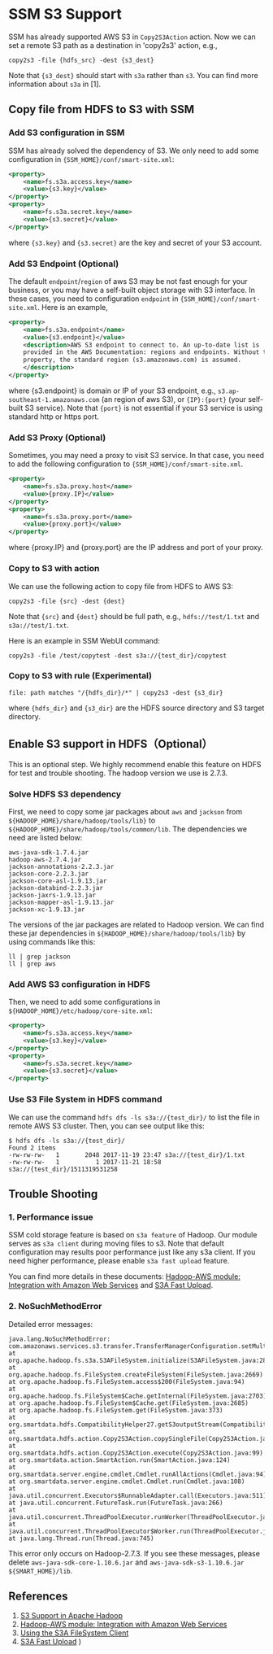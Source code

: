# SSM S3 Support

SSM has already supported AWS S3 in `Copy2S3Action` action. Now we can set a remote S3 path as a destination in 'copy2s3' action, e.g.,

```
copy2s3 -file {hdfs_src} -dest {s3_dest}
```

Note that `{s3_dest}` should start with `s3a` rather than `s3`. You can find more information about `s3a` in [1].

## Copy file from HDFS to S3 with SSM

### Add S3 configuration in SSM

SSM has already solved the dependency of S3. We only need to add some configuration in `{SSM_HOME}/conf/smart-site.xml`:

```xml
<property>
    <name>fs.s3a.access.key</name>
    <value>{s3.key}</value>
</property>
<property>
    <name>fs.s3a.secret.key</name>
    <value>{s3.secret}</value>
</property>
```

where `{s3.key}` and `{s3.secret}` are the key and secret of your S3 account.

### Add S3 Endpoint (Optional)

The default `endpoint`/`region` of aws S3 may be not fast enough for your business, or you may have a self-built object storage with S3 interface. In these cases, you need to configuration `endpoint` in `{SSM_HOME}/conf/smart-site.xml`. Here is an example,

```xml
<property>
    <name>fs.s3a.endpoint</name>
    <value>{s3.endpoint}</value>
    <description>AWS S3 endpoint to connect to. An up-to-date list is
    provided in the AWS Documentation: regions and endpoints. Without this
    property, the standard region (s3.amazonaws.com) is assumed.
    </description>
</property>
```

where {s3.endpoint} is domain or IP of your S3 endpoint, e.g., `s3.ap-southeast-1.amazonaws.com` (an region of aws S3), or `{IP}:{port}` (your self-built S3 service). Note that `{port}` is not essential if your S3 service is using standard http or https port.

### Add S3 Proxy (Optional)

Sometimes, you may need a proxy to visit S3 service. In that case, you need to add the following configuration to `{SSM_HOME}/conf/smart-site.xml`.

```xml
<property>
    <name>fs.s3a.proxy.host</name>
    <value>{proxy.IP}</value>
</property>
<property>
    <name>fs.s3a.proxy.port</name>
    <value>{proxy.port}</value>
</property>
```

where {proxy.IP} and {proxy.port} are the IP address and port of your proxy.

### Copy to S3 with action

We can use the following action to copy file from HDFS to AWS S3:

```shell
copy2s3 -file {src} -dest {dest}
```

Note that `{src}` and `{dest}` should be full path, e.g., `hdfs://test/1.txt` and `s3a://test/1.txt`.

Here is an example in SSM WebUI command:

```shell
copy2s3 -file /test/copytest -dest s3a://{test_dir}/copytest
```

### Copy to S3 with rule (Experimental)

```shell
file: path matches "/{hdfs_dir}/*" | copy2s3 -dest {s3_dir}
```

where `{hdfs_dir}` and `{s3_dir}` are the HDFS source directory and S3 target directory.

## Enable S3 support in HDFS（Optional）

This is an optional step. We highly recommend enable this feature on HDFS for test and trouble shooting. The hadoop version we use is 2.7.3.

### Solve HDFS S3 dependency

First, we need to copy some jar packages about `aws` and `jackson` from `${HADOOP_HOME}/share/hadoop/tools/lib}` to `${HADOOP_HOME}/share/hadoop/tools/common/lib`. The dependencies we need are listed below:

```
aws-java-sdk-1.7.4.jar
hadoop-aws-2.7.4.jar
jackson-annotations-2.2.3.jar
jackson-core-2.2.3.jar
jackson-core-asl-1.9.13.jar
jackson-databind-2.2.3.jar
jackson-jaxrs-1.9.13.jar
jackson-mapper-asl-1.9.13.jar
jackson-xc-1.9.13.jar
```

The versions of the jar packages are related to Hadoop version. We can find these jar dependencies in `${HADOOP_HOME}/share/hadoop/tools/lib}` by using commands like this:

```shell
ll | grep jackson
ll | grep aws
```

### Add AWS S3 configuration in HDFS

Then, we need to add some configurations in `${HADOOP_HOME}/etc/hadoop/core-site.xml`:

```xml
<property>
    <name>fs.s3a.access.key</name>
    <value>{s3.key}</value>
</property>
<property>
    <name>fs.s3a.secret.key</name>
    <value>{s3.secret}</value>
</property>
```

### Use S3 File System in HDFS command

We can use the command `hdfs dfs -ls s3a://{test_dir}/` to list the file in remote AWS S3 cluster. Then, you can see output like this:

```shell
$ hdfs dfs -ls s3a://{test_dir}/
Found 2 items
-rw-rw-rw-   1       2048 2017-11-19 23:47 s3a://{test_dir}/1.txt
-rw-rw-rw-   1          1 2017-11-21 18:58 s3a://{test_dir}/1511319531258
```

## Trouble Shooting

### 1. Performance issue
SSM cold storage feature is based on `s3a feature` of Hadoop. Our module serves as `s3a client` during moving files to s3. Note that default configuration may results poor performance just like any s3a client. If you need higher performance, please enable `s3a fast upload` feature.

You can find more details in these documents: [Hadoop-AWS module: Integration with Amazon Web Services](https://hadoop.apache.org/docs/current/hadoop-aws/tools/hadoop-aws/index.html) and [S3A Fast Upload](https://docs.hortonworks.com/HDPDocuments/HDP2/HDP-2.6.3/bk_cloud-data-access/content/s3a-fast-upload.html).

### 2. NoSuchMethodError
Detailed error messages:

```
java.lang.NoSuchMethodError: com.amazonaws.services.s3.transfer.TransferManagerConfiguration.setMultipartUploadThreshold(I)V
at org.apache.hadoop.fs.s3a.S3AFileSystem.initialize(S3AFileSystem.java:285)
at org.apache.hadoop.fs.FileSystem.createFileSystem(FileSystem.java:2669)
at org.apache.hadoop.fs.FileSystem.access$200(FileSystem.java:94)
at org.apache.hadoop.fs.FileSystem$Cache.getInternal(FileSystem.java:2703)
at org.apache.hadoop.fs.FileSystem$Cache.get(FileSystem.java:2685)
at org.apache.hadoop.fs.FileSystem.get(FileSystem.java:373)
at org.smartdata.hdfs.CompatibilityHelper27.getS3outputStream(CompatibilityHelper27.java:166)
at org.smartdata.hdfs.action.Copy2S3Action.copySingleFile(Copy2S3Action.java:130)
at org.smartdata.hdfs.action.Copy2S3Action.execute(Copy2S3Action.java:99)
at org.smartdata.action.SmartAction.run(SmartAction.java:124)
at org.smartdata.server.engine.cmdlet.Cmdlet.runAllActions(Cmdlet.java:94)
at org.smartdata.server.engine.cmdlet.Cmdlet.run(Cmdlet.java:108)
at java.util.concurrent.Executors$RunnableAdapter.call(Executors.java:511)
at java.util.concurrent.FutureTask.run(FutureTask.java:266)
at java.util.concurrent.ThreadPoolExecutor.runWorker(ThreadPoolExecutor.java:1142)
at java.util.concurrent.ThreadPoolExecutor$Worker.run(ThreadPoolExecutor.java:617)
at java.lang.Thread.run(Thread.java:745)
```
This error only occurs on Hadoop-2.7.3. If you see these messages, please delete `aws-java-sdk-core-1.10.6.jar` and `aws-java-sdk-s3-1.10.6.jar` `${SMART_HOME}/lib`.

## References

1. [S3 Support in Apache Hadoop](https://wiki.apache.org/hadoop/AmazonS3)
2. [Hadoop-AWS module: Integration with Amazon Web Services](https://hadoop.apache.org/docs/current/hadoop-aws/tools/hadoop-aws/index.html)
3. [Using the S3A FileSystem Client](https://hortonworks.github.io/hdp-aws/s3-s3aclient/index.html)
4. [S3A Fast Upload](https://docs.hortonworks.com/HDPDocuments/HDP2/HDP-2.6.3/bk_cloud-data-access/content/s3a-fast-upload.html)
)